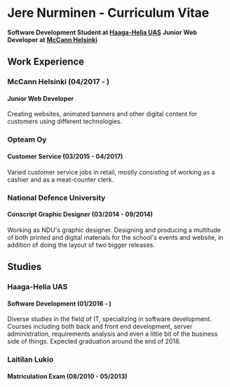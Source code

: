 # Jere Nurminen - Curriculum Vitae
**Software Development Student at [Haaga-Helia UAS](https://www.haaga-helia.fi/)**
**Junior Web Developer at [McCann Helsinki](www.mccann.fi)**

## Work Experience
### McCann Helsinki (04/2017 - )
#### Junior Web Developer
Creating websites, animated banners and other digital content for customers using different technologies.
### Opteam Oy
#### Customer Service (03/2015 - 04/2017)
Varied customer service jobs in retail, mostly consisting of working as a cashier and as a meat-counter clerk.
### National Defence University
#### Conscript Graphic Designer (03/2014 - 09/2014)
Working as NDU's graphic designer. Designing and producing a multitude of both printed and digital materials for the school's events and website, in addition of doing the layout of two bigger releases.

## Studies
### Haaga-Helia UAS
#### Software Development (01/2016 - )
Diverse studies in the field of IT, specializing in software development. Courses including both back and front end development, server administration, requirements analysis and even a little bit of the business side of things. Expected graduation around the end of 2018. 
### Laitilan Lukio
#### Matriculation Exam (08/2010 - 05/2013)